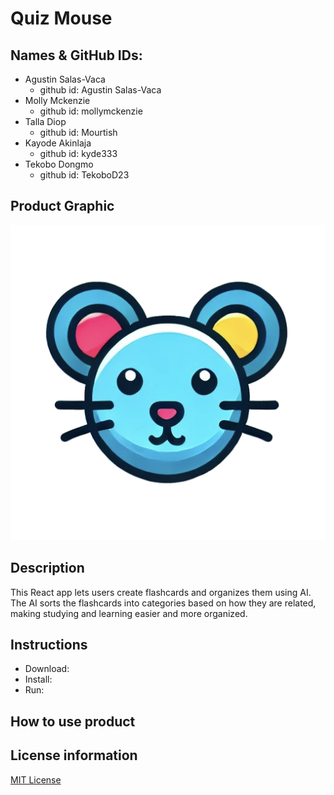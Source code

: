# Quiz Mouse

## Names & GitHub IDs:

- Agustin Salas-Vaca
  - github id: Agustin Salas-Vaca
- Molly Mckenzie
  - github id: mollymckenzie
- Talla Diop
  - github id: Mourtish
- Kayode Akinlaja
  - github id: kyde333
- Tekobo Dongmo
  - github id: TekoboD23

## Product Graphic

![Product Logo!](/public/quizmouse.ico)

## Description

This React app lets users create flashcards and organizes them using AI. The AI sorts the flashcards into categories based on how they are related, making studying and learning easier and more organized.

## Instructions

- Download:
- Install:
- Run:

## How to use product

## License information

[MIT License](/LICENSE.txt)
